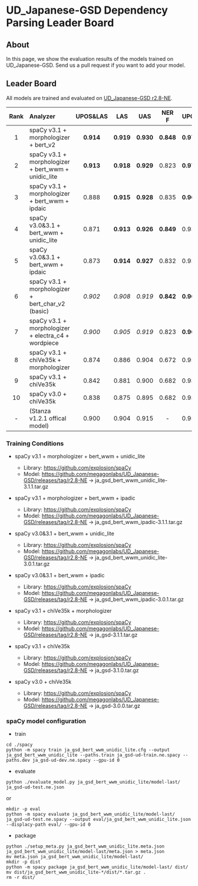 # UD_Japanese-GSD Dependency Parsing Leader Board

## About
In this page, we show the evaluation results of the models trained on UD_Japanese-GSD.
Send us a pull request if you want to add your model.

## Leader Board

All models are trained and evaluated on [UD_Japanese-GSD r2.8-NE](https://github.com/megagonlabs/UD_Japanese-GSD/releases/tag/r2.8-NE).

|Rank| Analyzer                                            | UPOS&LAS|   LAS   |   UAS   |  NER F  |  UPOS   | TOKENIZE|
|:---:|:--- |:---:|:---:|:---:|:---:|:---:|:---:|
|  1 | spaCy v3.1 + morphologizer + bert_v2                |**0.914**|**0.919**|**0.930**|**0.848**|**0.971**|**0.981**|
|  2 | spaCy v3.1 + morphologizer + bert_wwm + unidic_lite |**0.913**|**0.918**|**0.929**|  0.823  |**0.970**|**0.981**|
|  3 | spaCy v3.1 + morphologizer + bert_wwm + ipdaic      |  0.888  |**0.915**|**0.928**|  0.835  |**0.968**|**0.981**|
|  4 | spaCy v3.0&3.1 + bert_wwm + unidic_lite             |  0.871  |**0.913**|**0.926**|**0.849**|  0.934  |**0.981**|
|  5 | spaCy v3.0&3.1 + bert_wwm + ipdaic                  |  0.873  |**0.914**|**0.927**|  0.832  |  0.934  |**0.981**|
|  6 | spaCy v3.1 + morphologizer + bert_char_v2 (basic)   | *0.902* | *0.908* | *0.919* |**0.842**|**0.968**|**0.981**|
|  7 | spaCy v3.1 + morphologizer + electra_c4 + wordpiece | *0.900* | *0.905* | *0.919* |  0.823  |**0.967**|**0.981**|
|  8 | spaCy v3.1 + chiVe35k + morphologizer               |  0.874  |  0.886  |  0.904  |  0.672  |  0.955  |**0.981**|
|  9 | spaCy v3.1 + chiVe35k                               |  0.842  |  0.881  |  0.900  |  0.682  |  0.934  |**0.981**|
| 10 | spaCy v3.0 + chiVe35k                               |  0.838  |  0.875  |  0.895  |  0.682  |  0.934  |**0.981**|
|  - | (Stanza v1.2.1 offical model)                       |  0.900  |  0.904  |  0.915  |    -    |  0.956  |  0.969  |

### Training Conditions

- spaCy v3.1 + morphologizer + bert_wwm + unidic_lite
  - Library: https://github.com/explosion/spaCy
  - Model: https://github.com/megagonlabs/UD_Japanese-GSD/releases/tag/r2.8-NE -> ja_gsd_bert_wwm_unidic_lite-3.1.1.tar.gz

- spaCy v3.1 + morphologizer + bert_wwm + ipadic
  - Library: https://github.com/explosion/spaCy
  - Model: https://github.com/megagonlabs/UD_Japanese-GSD/releases/tag/r2.8-NE -> ja_gsd_bert_wwm_ipadic-3.1.1.tar.gz

- spaCy v3.0&3.1 + bert_wwm + unidic_lite
  - Library: https://github.com/explosion/spaCy
  - Model: https://github.com/megagonlabs/UD_Japanese-GSD/releases/tag/r2.8-NE -> ja_gsd_bert_wwm_unidic_lite-3.0.1.tar.gz

- spaCy v3.0&3.1 + bert_wwm + ipadic
  - Library: https://github.com/explosion/spaCy
  - Model: https://github.com/megagonlabs/UD_Japanese-GSD/releases/tag/r2.8-NE -> ja_gsd_bert_wwm_ipadic-3.0.1.tar.gz

- spaCy v3.1 + chiVe35k + morphologizer
  - Library: https://github.com/explosion/spaCy
  - Model: https://github.com/megagonlabs/UD_Japanese-GSD/releases/tag/r2.8-NE -> ja_gsd-3.1.1.tar.gz

- spaCy v3.1 + chiVe35k
  - Library: https://github.com/explosion/spaCy
  - Model: https://github.com/megagonlabs/UD_Japanese-GSD/releases/tag/r2.8-NE -> ja_gsd-3.1.0.tar.gz

- spaCy v3.0 + chiVe35k
  - Library: https://github.com/explosion/spaCy
  - Model: https://github.com/megagonlabs/UD_Japanese-GSD/releases/tag/r2.8-NE -> ja_gsd-3.0.0.tar.gz

### spaCy model configuration

- train
```console
cd ./spacy
python -m spacy train ja_gsd_bert_wwm_unidic_lite.cfg --output ja_gsd_bert_wwm_unidic_lite --paths.train ja_gsd-ud-train.ne.spacy --paths.dev ja_gsd-ud-dev.ne.spacy --gpu-id 0
```
- evaluate
```console
python ./evaluate_model.py ja_gsd_bert_wwm_unidic_lite/model-last/ ja_gsd-ud-test.ne.json
```
or
```console
mkdir -p eval
python -m spacy evaluate ja_gsd_bert_wwm_unidic_lite/model-last/ ja_gsd-ud-test.ne.spacy --output eval/ja_gsd_bert_wwm_unidic_lite.json --displacy-path eval/ --gpu-id 0
```
- package
```console
python ./setup_meta.py ja_gsd_bert_wwm_unidic_lite.meta.json ja_gsd_bert_wwm_unidic_lite/model-last/meta.json > meta.json
mv meta.json ja_gsd_bert_wwm_unidic_lite/model-last/
mkdir -p dist
python -m spacy package ja_gsd_bert_wwm_unidic_lite/model-last/ dist/
mv dist/ja_gsd_bert_wwm_unidic_lite-*/dist/*.tar.gz .
rm -r dist/
```
